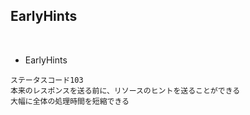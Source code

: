 ## EarlyHints  
<br>

- EarlyHints  
```
ステータスコード103
本来のレスポンスを送る前に、リソースのヒントを送ることができる
大幅に全体の処理時間を短縮できる
```